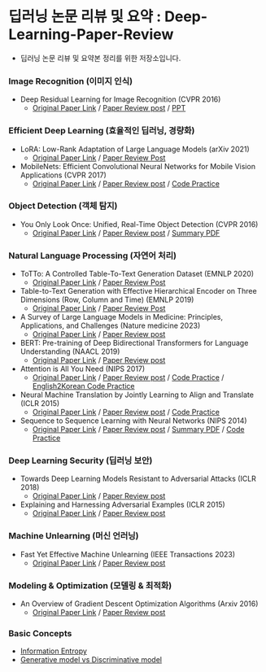 # 딥러닝 논문 리뷰 및 요약 : Deep-Learning-Paper-Review

* 딥러닝 논문 리뷰 및 요약본 정리를 위한 저장소입니다.

### Image Recognition (이미지 인식)
* Deep Residual Learning for Image Recognition (CVPR 2016)
    * [Original Paper Link](https://arxiv.org/abs/1512.03385) / [Paper Review post](https://songsite123.tistory.com/62) / [PPT](https://github.com/Song-Joo-Young/Deep-Learning-Paper-Review/blob/main/PPT/ResNet%20Paper%20Review.pdf)

### Efficient Deep Learning (효율적인 딥러닝, 경량화)
* LoRA: Low-Rank Adaptation of Large Language Models (arXiv 2021)
     * [Original Paper Link](https://arxiv.org/abs/2106.09685) / [Paper Review Post](https://songsite123.tistory.com/91) 
* MobileNets: Efficient Convolutional Neural Networks for Mobile Vision Applications (CVPR 2017)
    * [Original Paper Link](https://arxiv.org/abs/1704.04861) / [Paper Review post](https://songsite123.tistory.com/86) / [Code Practice](https://github.com/Song-Joo-Young/MobileNetV1-Optimization-for-CIFAR10)
      
### Object Detection (객체 탐지)
* You Only Look Once: Unified, Real-Time Object Detection (CVPR 2016)
    * [Original Paper Link](https://arxiv.org/abs/1506.02640) / [Paper Review post](https://songsite123.tistory.com/64) / [Summary PDF](https://github.com/Song-Joo-Young/Deep-Learning-Paper-Review/blob/main/Summary%20PDF/Summary__You_Only_Look_Once__Unified__Real_Time_Object_Detection__CVPR_2016.pdf)

### Natural Language Processing (자연어 처리)
* ToTTo: A Controlled Table-To-Text Generation Dataset (EMNLP 2020)
     * [Original Paper Link](https://arxiv.org/abs/2004.14373) / [Paper Review Post](https://songsite123.tistory.com/90) 
* Table-to-Text Generation with Effective Hierarchical Encoder on Three Dimensions (Row, Column and Time) (EMNLP 2019)
     * [Original Paper Link](https://arxiv.org/abs/1909.02304) / [Paper Review Post](https://songsite123.tistory.com/89) 
* A Survey of Large Language Models in Medicine: Principles, Applications, and Challenges (Nature medicine 2023)
     * [Original Paper Link](https://arxiv.org/abs/2311.05112) / [Paper Review post](https://songsite123.tistory.com/87)
* BERT: Pre-training of Deep Bidirectional Transformers for Language Understanding (NAACL 2019)
     * [Original Paper Link](https://arxiv.org/pdf/1810.04805.pdf) / [Paper Review post](https://songsite123.tistory.com/85)
* Attention is All You Need (NIPS 2017)
    * [Original Paper Link](https://arxiv.org/pdf/1706.03762.pdf) / [Paper Review post](https://songsite123.tistory.com/76) / [Code Practice]() / [English2Korean Code Practice](https://github.com/Song-Joo-Young/Deep-Learning-Paper-Review/blob/main/Code%20Practice/Attention_is_All_You_Need_Tutorial_(English_to_Korean).ipynb)
* Neural Machine Translation by Jointly Learning to Align and Translate (ICLR 2015)
    * [Original Paper Link](https://arxiv.org/pdf/1409.0473.pdf) / [Paper Review post](https://songsite123.tistory.com/75) / [Code Practice](https://github.com/Song-Joo-Young/Deep-Learning-Paper-Review/blob/main/Code%20Practice/Neural_Machine_Translation_by_Jointly_Learning_to_Align_and_Translate.ipynb)
* Sequence to Sequence Learning with Neural Networks (NIPS 2014)
    * [Original Paper Link](https://arxiv.org/pdf/1409.3215.pdf) / [Paper Review post](https://songsite123.tistory.com/74) / [Summary PDF](https://github.com/Song-Joo-Young/Deep-Learning-Paper-Review/blob/main/Summary%20PDF/Summary__Sequence_to_Sequence_Learning_with_Neural_Networks__2014_NIPS_.pdf) / [Code Practice](https://github.com/Song-Joo-Young/Deep-Learning-Paper-Review/blob/main/Code%20Practice/Sequence_to_Sequence_Learning_with_Neural_Networks.ipynb)

### Deep Learning Security (딥러닝 보안)
* Towards Deep Learning Models Resistant to Adversarial Attacks (ICLR 2018)
   * [Original Paper Link](https://arxiv.org/abs/1706.06083) / [Paper Review post](https://songsite123.tistory.com/79) 
* Explaining and Harnessing Adversarial Examples (ICLR 2015)
   * [Original Paper Link](https://arxiv.org/abs/1412.6572) / [Paper Review post](https://songsite123.tistory.com/78)
 
### Machine Unlearning (머신 언러닝)
* Fast Yet Effective Machine Unlearning (IEEE Transactions 2023)
   * [Original Paper Link](https://arxiv.org/abs/2111.08947) / [Paper Review post](https://songsite123.tistory.com/80) 
     
### Modeling & Optimization (모델링 & 최적화)
* An Overview of Gradient Descent Optimization Algorithms (Arxiv 2016)
    * [Original Paper Link](https://arxiv.org/pdf/1609.04747.pdf) / [Paper Review post](https://songsite123.tistory.com/73)
 
### Basic Concepts
* [Information Entropy](https://songsite123.tistory.com/65)
* [Generative model vs Discriminative model](https://songsite123.tistory.com/88)
